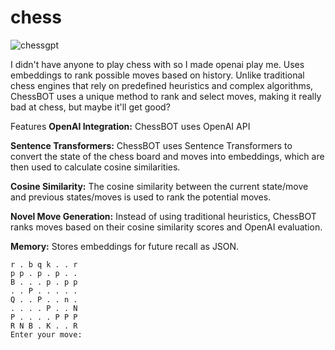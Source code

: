 # chess

![chessgpt](https://github.com/EveryOneIsGross/chess/assets/23621140/1280658e-4af1-41bf-93ba-c5d6f6106b98)

I didn't have anyone to play chess with so I made openai play me. Uses embeddings to rank possible moves based on history. Unlike traditional chess engines that rely on predefined heuristics and complex algorithms, ChessBOT uses a unique method to rank and select moves, making it really bad at chess, but maybe it'll get good?

Features
**OpenAI Integration:** ChessBOT uses OpenAI API

**Sentence Transformers:** ChessBOT uses Sentence Transformers to convert the state of the chess board and moves into embeddings, which are then used to calculate cosine similarities.

**Cosine Similarity:** The cosine similarity between the current state/move and previous states/moves is used to rank the potential moves.

**Novel Move Generation:** Instead of using traditional heuristics, ChessBOT ranks moves based on their cosine similarity scores and OpenAI evaluation.

**Memory:** Stores embeddings for future recall as JSON.

```
r . b q k . . r
p p . p . p . .
B . . . p . p p
. . P . . . . .
Q . . P . . n .
. . . . P . . N
P . . . . P P P
R N B . K . . R
Enter your move:

```

